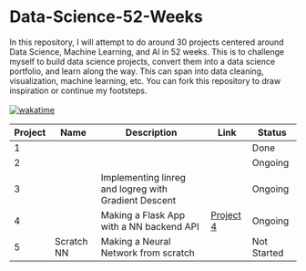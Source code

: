 # Data-Science-52-Weeks
In this repository, I will attempt to do around 30 projects centered around Data Science, Machine Learning, and AI in 52 weeks. This is to challenge myself to build data science projects, convert them into a data science portfolio, and learn along the way.
This can span into data cleaning, visualization, machine learning, etc.
You can fork this repository to draw inspiration or continue my footsteps. <br><br>
[![wakatime](https://wakatime.com/badge/user/f5331c0b-eb4e-443c-b006-aaadd1d3f780/project/3dc5e4dd-1f10-4c46-a48e-bb189c25bef2.svg)](https://wakatime.com/badge/user/f5331c0b-eb4e-443c-b006-aaadd1d3f780/project/3dc5e4dd-1f10-4c46-a48e-bb189c25bef2)

| Project | Name       | Description                                          | Link                                                                               | Status      |
|---------|------------|------------------------------------------------------|------------------------------------------------------------------------------------|-------------|
| 1       |            |                                                      |                                                                                    | Done        |
| 2       |            |                                                      |                                                                                    | Ongoing     |
| 3       |            | Implementing linreg and logreg with Gradient Descent |                                                                                    | Ongoing     |
| 4       |            | Making a Flask App with a NN backend API             | [Project 4]('https://github.com/miniloda/DS-ML-AI-52-Weeks/blob/main/Project%204') | Ongoing     |
| 5       | Scratch NN | Making a Neural Network from scratch                 |                                                                                    | Not Started |
